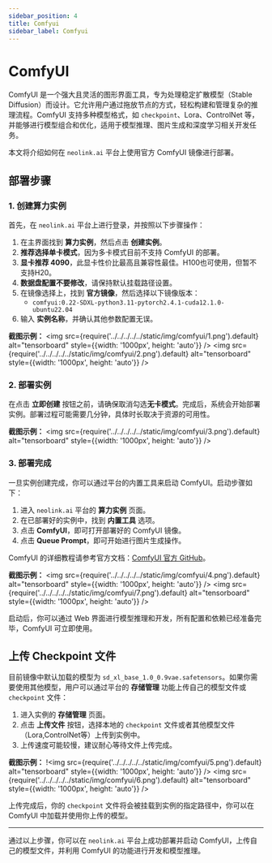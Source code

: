 ```yaml
---
sidebar_position: 4
title: Comfyui
sidebar_label: Comfyui
---
```


# ComfyUI 

ComfyUI 是一个强大且灵活的图形界面工具，专为处理稳定扩散模型（Stable Diffusion）而设计。它允许用户通过拖放节点的方式，轻松构建和管理复杂的推理流程。ComfyUI 支持多种模型格式，如 `checkpoint`、Lora、ControlNet 等，并能够进行模型组合和优化，适用于模型推理、图片生成和深度学习相关开发任务。

本文将介绍如何在 `neolink.ai` 平台上使用官方 ComfyUI 镜像进行部署。

## 部署步骤

### 1. 创建算力实例

首先，在 `neolink.ai` 平台上进行登录，并按照以下步骤操作：

1. 在主界面找到 **算力实例**，然后点击 **创建实例**。
2. **推荐选择单卡模式**，因为多卡模式目前不支持 ComfyUI 的部署。
3. **显卡推荐 4090**，此显卡性价比最高且兼容性最佳。H100也可使用，但暂不支持H20。
4. **数据盘配置不要修改**，请保持默认挂载路径设置。
5. 在镜像选择上，找到 **官方镜像**，然后选择以下镜像版本：
   - `comfyui:0.22-SDXL-python3.11-pytorch2.4.1-cuda12.1.0-ubuntu22.04`
6. 输入 **实例名称**，并确认其他参数配置无误。

**截图示例：**
<img src={require('../../../../../static/img/comfyui/1.png').default} alt="tensorboard" style={{width: '1000px', height: 'auto'}} />
<img src={require('../../../../../static/img/comfyui/2.png').default} alt="tensorboard" style={{width: '1000px', height: 'auto'}} />

### 2. 部署实例

在点击 **立即创建** 按钮之前，请确保取消勾选**无卡模式**。完成后，系统会开始部署实例。部署过程可能需要几分钟，具体时长取决于资源的可用性。

**截图示例：**
<img src={require('../../../../../static/img/comfyui/3.png').default} alt="tensorboard" style={{width: '1000px', height: 'auto'}} />

### 3. 部署完成

一旦实例创建完成，你可以通过平台的内置工具来启动 ComfyUI。启动步骤如下：

1. 进入 `neolink.ai` 平台的 **算力实例** 页面。
2. 在已部署好的实例中，找到 **内置工具** 选项。
3. 点击 **ComfyUI**，即可打开部署好的 ComfyUI 镜像。
4. 点击 **Queue Prompt**，即可开始进行图片生成操作。

ComfyUI 的详细教程请参考官方文档：[ComfyUI 官方 GitHub](https://github.com/comfyanonymous/ComfyUI)。

**截图示例：**
<img src={require('../../../../../static/img/comfyui/4.png').default} alt="tensorboard" style={{width: '1000px', height: 'auto'}} />
<img src={require('../../../../../static/img/comfyui/7.png').default} alt="tensorboard" style={{width: '1000px', height: 'auto'}} />

启动后，你可以通过 Web 界面进行模型推理和开发，所有配置和依赖已经准备完毕，ComfyUI 可立即使用。

## 上传 Checkpoint 文件

目前镜像中默认加载的模型为 `sd_xl_base_1.0_0.9vae.safetensors`。如果你需要使用其他模型，用户可以通过平台的 **存储管理** 功能上传自己的模型文件或 `checkpoint` 文件：

1. 进入实例的 **存储管理** 页面。
2. 点击 **上传文件** 按钮，选择本地的 `checkpoint` 文件或者其他模型文件（Lora,ControlNet等）上传到实例中。
3. 上传速度可能较慢，建议耐心等待文件上传完成。

**截图示例：**
!<img src={require('../../../../../static/img/comfyui/5.png').default} alt="tensorboard" style={{width: '1000px', height: 'auto'}} />
<img src={require('../../../../../static/img/comfyui/6.png').default} alt="tensorboard" style={{width: '1000px', height: 'auto'}} />

上传完成后，你的 `checkpoint` 文件将会被挂载到实例的指定路径中，你可以在 ComfyUI 中加载并使用你上传的模型。

---

通过以上步骤，你可以在 `neolink.ai` 平台上成功部署并启动 ComfyUI，上传自己的模型文件，并利用 ComfyUI 的功能进行开发和模型推理。
